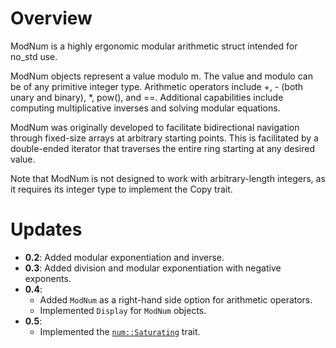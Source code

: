 # Overview
ModNum is a highly ergonomic modular arithmetic struct intended for no_std use.

ModNum objects represent a value modulo m. The value and modulo can be of any
primitive integer type.  Arithmetic operators include +, - (both unary and binary),
*, pow(), and ==. Additional capabilities include computing multiplicative inverses 
and solving modular equations.

ModNum was originally developed to facilitate bidirectional navigation through fixed-size
arrays at arbitrary starting points. This is facilitated by a double-ended iterator that
traverses the entire ring starting at any desired value.

Note that ModNum is not designed to work with arbitrary-length integers, as it requires its
integer type to implement the Copy trait.

# Updates
* **0.2**: Added modular exponentiation and inverse.
* **0.3**: Added division and modular exponentiation with negative exponents.
* **0.4**: 
  * Added `ModNum` as a right-hand side option for arithmetic operators.
  * Implemented `Display` for `ModNum` objects.
* **0.5**:
  * Implemented the [`num::Saturating`](https://docs.rs/num/0.3.1/num/trait.Saturating.html) trait.